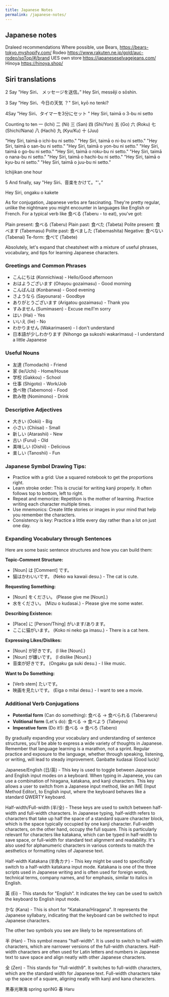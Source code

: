 ```yaml
---
title: Japanese Notes
permalink: /japanese-notes/
---
```


## Japanese notes


Draleed recommendations
Where possible, use Bears, 
https://bears-tokyo.myshopify.com/
Rodeo
https://www.rakuten.ne.jp/gold/auc-rodeo/spTop/#/brand
UES own store
https://japaneseselvagejeans.com/
Hinoya
https://hinoya.shop/

Siri translations
--

2  Say "Hey Siri、 メッセージを送信。”
Hey Siri, messēji o sōshin.

3 Say "Hey Siri、今日の天気 ？"
Siri, kyō no tenki?

4Say "Hey Siri、タイマーを3分にセット
" Hey Siri, taimā o 3-bu ni setto


Counting to ten
一 (Ichi)
二 (Ni)
三 (San)
四 (Shi/Yon)
五 (Go)
六 (Roku)
七 (Shichi/Nana)
八 (Hachi)
九 (Kyu/Ku)
十 (Juu)

"Hey Siri, taimā o ichi-bu ni setto."
"Hey Siri, taimā o ni-bu ni setto."
"Hey Siri, taimā o san-bu ni setto."
"Hey Siri, taimā o yon-bu ni setto."
"Hey Siri, taimā o go-bu ni setto."
"Hey Siri, taimā o roku-bu ni setto."
"Hey Siri, taimā o nana-bu ni setto."
"Hey Siri, taimā o hachi-bu ni setto."
"Hey Siri, taimā o kyu-bu ni setto."
"Hey Siri, taimā o juu-bu ni setto."

Ichijikan
one hour

5 And finally, say "Hey
Siri、音楽をかけて。"'。”

Hey Siri, ongaku o kakete


As for conjugation, Japanese verbs are fascinating. They're pretty regular, unlike the nightmare you might encounter in languages like English or French. For a typical verb like 食べる (Taberu - to eat), you've got:

Plain present: 食べる (Taberu)
Plain past: 食べた (Tabeta)
Polite present: 食べます (Tabemasu)
Polite past: 食べました (Tabemashita)
Negative: 食べない (Tabenai)
Te-form: 食べて (Tabete)

Absolutely, let's expand that cheatsheet with a mixture of useful phrases, vocabulary, and tips for learning Japanese characters.

### Greetings and Common Phrases
- こんにちは (Konnichiwa) - Hello/Good afternoon
- おはようございます (Ohayou gozaimasu) - Good morning
- こんばんは (Konbanwa) - Good evening
- さようなら (Sayounara) - Goodbye
- ありがとうございます (Arigatou gozaimasu) - Thank you
- すみません (Sumimasen) - Excuse me/I'm sorry
- はい (Hai) - Yes
- いいえ (Iie) - No
- わかりません (Wakarimasen) - I don't understand
- 日本語が少しわかります (Nihongo ga sukoshi wakarimasu) - I understand a little Japanese

### Useful Nouns
- 友達 (Tomodachi) - Friend
- 家 (Ie/Uchi) - Home/House
- 学校 (Gakkou) - School
- 仕事 (Shigoto) - Work/Job
- 食べ物 (Tabemono) - Food
- 飲み物 (Nomimono) - Drink

### Descriptive Adjectives
- 大きい (Ookii) - Big
- 小さい (Chiisai) - Small
- 新しい (Atarashii) - New
- 古い (Furui) - Old
- 美味しい (Oishii) - Delicious
- 楽しい (Tanoshii) - Fun

### Japanese Symbol Drawing Tips:
- Practice with a grid: Use a squared notebook to get the proportions right.
- Learn stroke order: This is crucial for writing kanji properly. It often follows top to bottom, left to right.
- Repeat and memorize: Repetition is the mother of learning. Practice writing each character multiple times.
- Use mnemonics: Create little stories or images in your mind that help you remember the characters.
- Consistency is key: Practice a little every day rather than a lot on just one day.

### Expanding Vocabulary through Sentences
Here are some basic sentence structures and how you can build them:

**Topic-Comment Structure:**
- [Noun] は [Comment] です。
- 猫はかわいいです。 (Neko wa kawaii desu.) - The cat is cute.

**Requesting Something:**
- [Noun] をください。 (Please give me [Noun].)
- 水をください。 (Mizu o kudasai.) - Please give me some water.

**Describing Existence:**
- [Place] に [Person/Thing] がいます/あります。
- ここに猫がいます。 (Koko ni neko ga imasu.) - There is a cat here.

**Expressing Likes/Dislikes:**
- [Noun] が好きです。 (I like [Noun].)
- [Noun] が嫌いです。 (I dislike [Noun].)
- 音楽が好きです。 (Ongaku ga suki desu.) - I like music.

**Want to Do Something:**
- [Verb stem] たいです。
- 映画を見たいです。 (Eiga o mitai desu.) - I want to see a movie.

### Additional Verb Conjugations
- **Potential form** (Can do something): 食べる -> 食べられる (Taberareru)
- **Volitional form** (Let's do): 食べる -> 食べよう (Tabeyou)
- **Imperative form** (Do it!): 食べる -> 食べろ (Tabero)

By gradually expanding your vocabulary and understanding of sentence structures, you'll be able to express a wide variety of thoughts in Japanese. Remember that language learning is a marathon, not a sprint. Regular practice and exposure to the language, whether through speaking, listening, or writing, will lead to steady improvement. Ganbatte kudasai (Good luck)!



Japanese/English (日/英) - This key is used to toggle between Japanese and English input modes on a keyboard. When typing in Japanese, you can use a combination of hiragana, katakana, and kanji characters. This key allows a user to switch from a Japanese input method, like an IME (Input Method Editor), to English input, where the keyboard behaves like a standard QWERTY keyboard.

Half-width/Full-width (半/全) - These keys are used to switch between half-width and full-width characters. In Japanese typing, half-width refers to characters that take up half the space of a standard square character block, which is the space typically occupied by one kanji character. Full-width characters, on the other hand, occupy the full square. This is particularly relevant for characters like katakana, which can be typed in half-width to save space, or full-width for standard text alignment and readability. It's also used for alphanumeric characters in various contexts to match the aesthetics or formatting rules of Japanese text.

Half-width Katakana (半角カナ) - This key might be used to specifically switch to a half-width katakana input mode. Katakana is one of the three scripts used in Japanese writing and is often used for foreign words, technical terms, company names, and for emphasis, similar to italics in English.


英 (Ei) - This stands for "English". It indicates the key can be used to switch the keyboard to English input mode.

かな (Kana) - This is short for "Katakana/Hiragana". It represents the Japanese syllabary, indicating that the keyboard can be switched to input Japanese characters.

The other two symbols you see are likely to be representations of:

半 (Han) - This symbol means "half-width". It is used to switch to half-width characters, which are narrower versions of the full-width characters. Half-width characters are often used for Latin letters and numbers in Japanese text to save space and align neatly with other Japanese characters.

全 (Zen) - This stands for "full-width9". It switches to full-width characters, which are the standard width for Japanese text. Full-width characters take up the space of a square, aligning neatly with kanji and kana characters.

黒春光琳海
spring
spriNG
春
Haru
